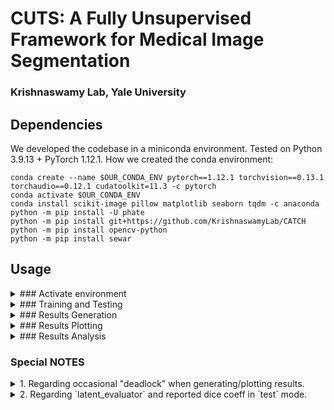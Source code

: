 # CUTS: A Fully Unsupervised Framework for Medical Image Segmentation
### Krishnaswamy Lab, Yale University


## Dependencies
We developed the codebase in a miniconda environment.
Tested on Python 3.9.13 + PyTorch 1.12.1.
How we created the conda environment:
```
conda create --name $OUR_CONDA_ENV pytorch==1.12.1 torchvision==0.13.1 torchaudio==0.12.1 cudatoolkit=11.3 -c pytorch
conda activate $OUR_CONDA_ENV
conda install scikit-image pillow matplotlib seaborn tqdm -c anaconda
python -m pip install -U phate
python -m pip install git+https://github.com/KrishnaswamyLab/CATCH
python -m pip install opencv-python
python -m pip install sewar
```

## Usage
<details>
  <summary>### Activate environment</summary>

```
conda activate $OUR_CONDA_ENV
```
</details>

<details>
  <summary>### Training and Testing</summary>

#### To train a model.
```
## Under $CUTS_ROOT/src
python main.py --mode train --config ../config/$YAML_FILE.yaml
```
#### To test a model (automatically done during `train` mode).
```
## Under $CUTS_ROOT/src
python main.py --mode test --config ../config/$YAML_FILE.yaml
```
</details>

<details>
  <summary>### Results Generation</summary>

#### To generate and save the segmentation using spectral k-means.
```
## Under $CUTS_ROOT/src/scripts_analysis
python generate_kmeans.py --config ../../config/$YAML_FILE.yaml
```
#### To generate and save the segmentation using diffusion condensation.
```
## Under $CUTS_ROOT/src/scripts_analysis
python generate_diffusion.py --config ../../config/$YAML_FILE.yaml
```
#### To generate and save the segmentation using baseline methods.
```
## Under $CUTS_ROOT/src/scripts_analysis
python generate_baselines.py
```
</details>

<details>
  <summary>### Results Plotting</summary>

#### **To reproduce the figures in the paper.**
```
## Under $CUTS_ROOT/src/scripts_analysis

## For natural images (berkeley)
python plot_paper_figure_natural.py --config ../../config/$YAML_FILE.yaml --image-idx $IMAGE_IDX
python plot_paper_figure_natural.py --config ../../config/$YAML_FILE.yaml --image-idx $IMAGE_IDX --comparison

## For medical images (retina, brain)
python plot_paper_figure_medical.py --config ../../config/$YAML_FILE.yaml --image-idx $IMAGE_IDX
python plot_paper_figure_medical.py --config ../../config/$YAML_FILE.yaml --image-idx $IMAGE_IDX --comparison
```
#### To plot the segmentation results using spectral k-means.
Assuming segmentation results have already been generated and saved.
```
## Under $CUTS_ROOT/src/scripts_analysis
python plot_kmeans.py --config ../../config/$YAML_FILE.yaml
```
#### To plot the segmentation results using diffusion condensation.
Assuming segmentation results have already been generated and saved.
```
## Under $CUTS_ROOT/src/scripts_analysis
python plot_diffusion.py --config ../../config/$YAML_FILE.yaml
```
</details>

<details>
  <summary>### Results Analysis</summary>

#### To compute the quantitative metrics.
Assuming segmentation results have already been generated and saved.
```
## Under $CUTS_ROOT/src/scripts_analysis
python run_metrics.py --config ../../config/$YAML_FILE.yaml
```
</details>

### Special NOTES
<details>
  <summary>1. Regarding occasional "deadlock" when generating/plotting results.</summary>

    On our YCRC server, sometimes we need to run
    ```
    export MKL_THREADING_LAYER=GNU
    ```
    before running some results generation/plotting/analysis code to avoid dead lock.

    For details, see https://github.com/joblib/threadpoolctl/blob/master/multiple_openmp.md.
</details>

<details>
  <summary>2. Regarding `latent_evaluator` and reported dice coeff in `test` mode.</summary>

  You may notice something called `latent_evaluator` in `main.py`.

  At first, I wrote it to evaluate the model during test time. However, eventually I decided to off-source this kind of jobs to separate scripts under the `scripts_analysis` folder, and rather use it as a numpy results saver. As of now, I haven't changed `latent_evaluator` to `results_saver`, but I may do that at some point.

  Along the same lines, you could feel free to not touch the following hyperparameters in your config yaml:
  ```
  segmentation_paradigm: 'kmeans_point'
  test_metric: None
  ```
  In this case, the `latent_evaluator` will indeed act as a numpy results saver. Since no evaluation is actually performed, the logging will say: **dice coeff: nan ± nan, which is not a bug and you shall not be scared of it**.

</details>

